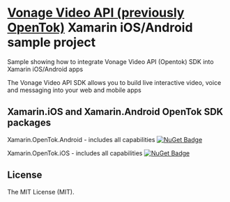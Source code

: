 # [Vonage Video API (previously OpenTok)](https://www.vonage.com/communications-apis/video/) Xamarin iOS/Android sample project

Sample showing how to integrate Vonage Video API (Opentok) SDK into Xamarin iOS/Android apps

The Vonage Video API SDK allows you to build live interactive video, voice and messaging into your web and mobile apps

## Xamarin.iOS and Xamarin.Android OpenTok SDK packages

Xamarin.OpenTok.Android - includes all capabilities [![NuGet Badge](https://buildstats.info/nuget/Xamarin.OpenTok.Android)](https://www.nuget.org/packages/Xamarin.OpenTok.Android/)

Xamarin.OpenTok.iOS - includes all capabilities [![NuGet Badge](https://buildstats.info/nuget/Xamarin.OpenTok.iOS)](https://www.nuget.org/packages/Xamarin.OpenTok.iOS/)

## License

The MIT License (MIT).
